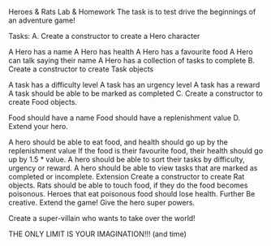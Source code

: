 Heroes & Rats Lab & Homework
The task is to test drive the beginnings of an adventure game!

Tasks:
A. Create a constructor to create a Hero character

A Hero has a name
A Hero has health
A Hero has a favourite food
A Hero can talk saying their name
A Hero has a collection of tasks to complete
B. Create a constructor to create Task objects

A task has a difficulty level
A task has an urgency level
A task has a reward
A task should be able to be marked as completed
C. Create a constructor to create Food objects.

Food should have a name
Food should have a replenishment value
D. Extend your hero.

A hero should be able to eat food, and health should go up by the replenishment value
If the food is their favourite food, their health should go up by 1.5 * value.
A hero should be able to sort their tasks by difficulty, urgency or reward.
A hero should be able to view tasks that are marked as completed or incomplete.
Extension
Create a constructor to create Rat objects.
Rats should be able to touch food, if they do the food becomes poisonous.
Heroes that eat poisonous food should lose health.
Further
Be creative. Extend the game! Give the hero super powers.

Create a super-villain who wants to take over the world!

THE ONLY LIMIT IS YOUR IMAGINATION!!! (and time)
